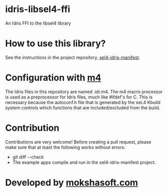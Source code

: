 # idris-libsel4-ffi
An Idris FFI to the libsel4 library

# How to use this library?

See the instructions in the project repository, [sel4-idris-manifest](https://github.com/mokshasoft/sel4-idris-manifest).

# Configuration with [m4](https://www.gnu.org/software/m4/m4.html)

The Idris files in this repository are named .idr.m4. The m4 macro processor is used as a preprocessor for Idris files, much like #ifdef's for C. This is necessary because the autoconf.h file that is generated by the seL4 Kbuild system controls which functions that are included/excluded from the build.

# Contribution

Contributions are very welcome! Before creating a pull request, please make sure that at least the following works without errors:

- git diff --check
- The example apps compile and run in the sel4-idris-manifest project.

# Developed by [mokshasoft.com](http://www.mokshasoft.com/)
